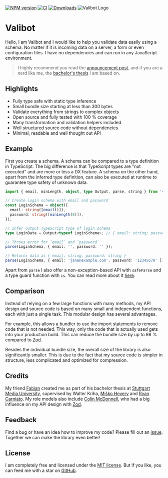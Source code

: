 [![NPM version][npm-image]][npm-url]
[![CI][ci-image]][ci-url]
[![Downloads][downloads-image]][npm-url]
![Valibot Logo](https://github.com/fabian-hiller/valibot/blob/main/valibot.jpg?raw=true)

# Valibot

Hello, I am Valibot and I would like to help you validate data easily using a schema. No matter if it is incoming data on a server, a form or even configuration files. I have no dependencies and can run in any JavaScript environment.

> I highly recommend you read the [announcement post](https://www.builder.io/blog/introducing-valibot), and if you are a nerd like me, the [bachelor's thesis](https://valibot.dev/thesis.pdf) I am based on.

## Highlights

- Fully type safe with static type inference
- Small bundle size starting at less than 300 bytes
- Validate everything from strings to complex objects
- Open source and fully tested with 100 % coverage
- Many transformation and validation helpers included
- Well structured source code without dependencies
- Minimal, readable and well thought out API

## Example

First you create a schema. A schema can be compared to a type definition in TypeScript. The big difference is that TypeScript types are "not executed" and are more or less a DX feature. A schema on the other hand, apart from the inferred type definition, can also be executed at runtime to guarantee type safety of unknown data.

```ts
import { email, minLength, object, type Output, parse, string } from 'valibot'; // 1.15 kB

// Create login schema with email and password
const LoginSchema = object({
  email: string([email()]),
  password: string([minLength(8)]),
});

// Infer output TypeScript type of login schema
type LoginData = Output<typeof LoginSchema>; // { email: string; password: string }

// Throws error for `email` and `password`
parse(LoginSchema, { email: '', password: '' });

// Returns data as { email: string; password: string }
parse(LoginSchema, { email: 'jane@example.com', password: '12345678' });
```

Apart from `parse` I also offer a non-exception-based API with `safeParse` and a type guard function with `is`. You can read more about it [here](https://valibot.dev/guides/parse-data/).

## Comparison

Instead of relying on a few large functions with many methods, my API design and source code is based on many small and independent functions, each with just a single task. This modular design has several advantages.

For example, this allows a bundler to use the import statements to remove code that is not needed. This way, only the code that is actually used gets into your production build. This can reduce the bundle size by up to 98 % compared to [Zod](https://zod.dev/).

Besides the individual bundle size, the overall size of the library is also significantly smaller. This is due to the fact that my source code is simpler in structure, less complicated and optimized for compression.

## Credits

My friend [Fabian](https://twitter.com/FabianHiller) created me as part of his bachelor thesis at [Stuttgart Media University](https://www.hdm-stuttgart.de/en/), supervised by Walter Kriha, [Miško Hevery](https://twitter.com/mhevery) and [Ryan Carniato](https://twitter.com/RyanCarniato). My role models also include [Colin McDonnell](https://twitter.com/colinhacks), who had a big influence on my API design with [Zod](https://zod.dev/).

## Feedback

Find a bug or have an idea how to improve my code? Please fill out an [issue](https://github.com/fabian-hiller/valibot/issues/new). Together we can make the library even better!

## License

I am completely free and licensed under the [MIT license](https://github.com/fabian-hiller/valibot/blob/main/LICENSE.md). But if you like, you can feed me with a star on [GitHub](https://github.com/fabian-hiller/valibot).

[downloads-image]: https://img.shields.io/npm/dm/valibot.svg

[npm-url]: https://npmjs.org/package/valibot
[npm-image]: https://img.shields.io/npm/v/valibot.svg

[ci-url]: https://github.com/fabian-hiller/valibot/actions/workflows/ci.yml?query=workflow%3ACI
[ci-image]: https://github.com/fabian-hiller/valibot/actions/workflows/ci.yml/badge.svg?branch=main
